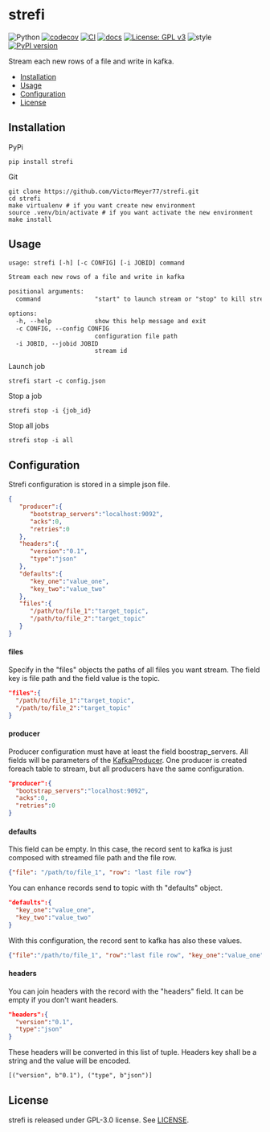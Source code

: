 # strefi

![Python](https://img.shields.io/badge/python-3670A0?style=for-the-badge&logo=python&logoColor=ffdd54)
[![codecov](https://codecov.io/github/VictorMeyer77/strefi/graph/badge.svg?token=MCO1XZI4OO)](https://codecov.io/github/VictorMeyer77/strefi)
[![CI](https://github.com/VictorMeyer77/strefi/actions/workflows/ci.yml/badge.svg)](https://github.com/VictorMeyer77/strefi/actions/workflows/ci.yml)
[![docs](https://readthedocs.org/projects/strefi/badge/?version=latest&style=flat-default)](https://strefi.readthedocs.io)
[![License: GPL v3](https://img.shields.io/badge/License-GPLv3-blue.svg)](https://www.gnu.org/licenses/gpl-3.0)
![style](https://img.shields.io/badge/code%20style-black-000000.svg)
[![PyPI version](https://badge.fury.io/py/strefi.svg)](https://badge.fury.io/py/strefi)

Stream each new rows of a file and write in kafka. 

- [Installation](#installation)
- [Usage](#usage)
- [Configuration](#configuration)
- [License](#license)

## Installation

PyPi

```shell
pip install strefi
```

Git

```shell
git clone https://github.com/VictorMeyer77/strefi.git
cd strefi
make virtualenv # if you want create new environment
source .venv/bin/activate # if you want activate the new environment
make install
```

## Usage

```txt
usage: strefi [-h] [-c CONFIG] [-i JOBID] command

Stream each new rows of a file and write in kafka

positional arguments:
  command               "start" to launch stream or "stop" to kill stream

options:
  -h, --help            show this help message and exit
  -c CONFIG, --config CONFIG
                        configuration file path
  -i JOBID, --jobid JOBID
                        stream id
```

Launch job

```shell
strefi start -c config.json
```

Stop a job

```shell
strefi stop -i {job_id}
```

Stop all jobs

```shell
strefi stop -i all
```

## Configuration

Strefi configuration is stored in a simple json file.

```json
{
   "producer":{
      "bootstrap_servers":"localhost:9092",
      "acks":0,
      "retries":0
   },
   "headers":{
      "version":"0.1",
      "type":"json"
   },
   "defaults":{
      "key_one":"value_one",
      "key_two":"value_two"
   },
   "files":{
      "/path/to/file_1":"target_topic",
      "/path/to/file_2":"target_topic"
   }
}
```

#### files

Specify in the "files" objects the paths of all files you want stream. The field key is file path and
the field value is the topic.

```json
"files":{
  "/path/to/file_1":"target_topic",
  "/path/to/file_2":"target_topic"
}
```

#### producer

Producer configuration must have at least the field boostrap_servers.
All fields will be parameters of the [KafkaProducer](https://kafka-python.readthedocs.io/en/master/apidoc/KafkaProducer.html).
One producer is created foreach table to stream, but all producers have the same configuration.

```json
"producer":{
  "bootstrap_servers":"localhost:9092",
  "acks":0,
  "retries":0
}
```
#### defaults

This field can be empty. In this case, the record sent to kafka is just composed with streamed file
path and the file row.

```json
{"file": "/path/to/file_1", "row": "last file row"}
```

You can enhance records send to topic with th "defaults" object.

```json
"defaults":{
  "key_one":"value_one",
  "key_two":"value_two"
}
```
With this configuration, the record sent to kafka has also these values.

```json
{"file":"/path/to/file_1", "row":"last file row", "key_one":"value_one","key_two":"value_two"}
```

#### headers

You can join headers with the record with the "headers" field. It can be empty if you don't want
headers.

```json
"headers":{
  "version":"0.1",
  "type":"json"
}
```

These headers will be converted in this list of tuple. Headers key shall be a string and the value
will be encoded.

```txt
[("version", b"0.1"), ("type", b"json")]
```

## License

strefi is released under GPL-3.0 license. See [LICENSE](https://github.com/VictorMeyer77/strefi/blob/main/LICENSE).